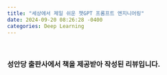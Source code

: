 ```yaml
---
title: "세상에서 제일 쉬운 챗GPT 프롬프트 엔지니어링"
date: 2024-09-20 08:26:28 -0400
categories: Deep Learning
---
```


<br>

### 성안당 출판사에서 책을 제공받아 작성된 리뷰입니다.

<br>

